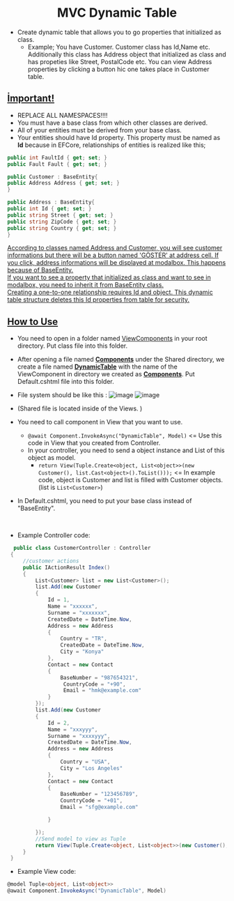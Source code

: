 <h1 align="center">MVC Dynamic Table</h1>

- Create dynamic table that allows you to go properties that initialized as class.
   - Example; You have Customer. Customer class has Id,Name etc. Additionally this class has Address object that initialized as class and has propeties like Street, PostalCode etc. You can view Address properties by clicking a button hic one takes place in Customer table.

<b><ins>İmportant!</ins></b>
-

- REPLACE ALL NAMESPACES!!!!
- You must have a base class from which other classes are derived.
- All of your entities must be derived from your base class.
- Your entities should have Id property. This property must be named as <b>Id</b> because in EFCore, relationships of entities is realized like this;

```csharp
public int FaultId { get; set; }
public Fault Fault { get; set; }
```

```csharp
public Customer : BaseEntity{
public Address Address { get; set; }
}

public Address : BaseEntity{
public int Id { get; set; }
public string Street { get; set; }
public string ZipCode { get; set; }
public string Country { get; set; }
}
```
<ins>According to classes named Address and Customer, you will see customer informations but there will be a button named 'GÖSTER' at address cell. If you click, address informations will be displayed at modalbox. This happens because of BaseEntity.</ins><br>
<ins>If you want to see a property that initialized as class and want to see in modalbox, you need to inherit it from BaseEntity class.</ins><br>
<ins>Creating a one-to-one relationship requires Id and object. This dynamic table structure deletes this Id properties from table for security.</ins>

<b><ins>How to Use</ins></b>
- 

- You need to open in a folder named <ins>ViewComponents</ins> in your root directory. Put class file into this folder.
- After opening a file named <ins><b>Components</b></ins> under the Shared directory, we create a file named <ins><b>DynamicTable</b></ins> with the name of the ViewComponent in directory we created as <ins><b>Components</b></ins>. Put Default.cshtml file into this folder.

- File system should be like this :
![image](https://github.com/glitchedpng/MVCDynamicTable/assets/61805121/5d835620-a098-4419-ba20-1d0debc3274a)
![image](https://github.com/glitchedpng/MVCDynamicTable/assets/61805121/10b5e3a1-d711-4fd8-a384-c757a8dba851)
- (Shared file is located inside of the Views. )

- You need to call component in View that you want to use. 
  - ```@await Component.InvokeAsync("DynamicTable", Model)``` <= Use this code in View that you created from Controller.
   - In your controller, you need to send a object instance and List of this object as model.
       -  ```return View(Tuple.Create<object, List<object>>(new Customer(), list.Cast<object>().ToList()));``` <= In example code, object is Customer and list is filled with Customer objects.(list is ```List<Customer>```)
 - In Default.cshtml, you need to put your base class instead of "BaseEntity".
  <br>
  
 - Example Controller code:
   
```csharp
  public class CustomerController : Controller
 {
     //customer actions
     public IActionResult Index()
     {
         List<Customer> list = new List<Customer>();
         list.Add(new Customer
         {
             Id = 1,
             Name = "xxxxxx",
             Surname = "xxxxxxx",
             CreatedDate = DateTime.Now,
             Address = new Address
             {
                 Country = "TR",
                 CreatedDate = DateTime.Now,
                 City = "Konya"
             },
             Contact = new Contact
             {
                 BaseNumber = "987654321",
                  CountryCode = "+90",
                  Email = "hmk@example.com"
             }
         });
         list.Add(new Customer
         {
             Id = 2,
             Name = "xxxyyy",
             Surname = "xxxxyyy",
             CreatedDate = DateTime.Now,
             Address = new Address
             {
                 Country = "USA",
                 City = "Los Angeles"
             },
             Contact = new Contact
             {
                 BaseNumber = "123456789",
                 CountryCode = "+01",
                 Email = "sfg@example.com"

             }

         });
         //Send model to view as Tuple
         return View(Tuple.Create<object, List<object>>(new Customer(), list.Cast<object>().ToList()));
     }
 }
```
- Example View code:

```csharp
@model Tuple<object, List<object>>
@await Component.InvokeAsync("DynamicTable", Model)
```
